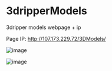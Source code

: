 # 3dripperModels
3dripper models webpage + ip

Page IP: http://107.173.229.72/3DModels/

![image](https://user-images.githubusercontent.com/67759165/157322465-980bc1c0-67dd-40eb-bdaa-ae2b1ca9dca6.png)

![image](https://user-images.githubusercontent.com/67759165/157322577-52ac22f8-5208-4c0d-b033-1abc2fe0727b.png)

